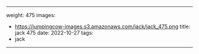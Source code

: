 
---
weight: 475
images:
- https://jumpingcow-images.s3.amazonaws.com/jack/jack_475.png
title: jack 475
date: 2022-10-27
tags:
- jack
---

